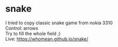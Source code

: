 # snake
I tried to copy classic snake game from nokia 3310 <br>
Control: arrows <br>
Try to fill the whole field ;) <br>
Live: https://whomean.github.io/snake/
